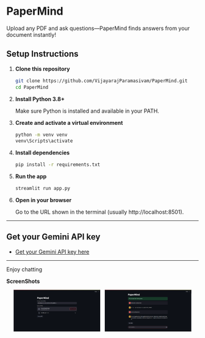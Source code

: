 # PaperMind
Upload any PDF and ask questions—PaperMind finds answers from your document instantly! 

## Setup Instructions

1. **Clone this repository**
   ```sh
   git clone https://github.com/VijayarajParamasivam/PaperMind.git
   cd PaperMind
   ```

2. **Install Python 3.8+**
   
   Make sure Python is installed and available in your PATH.

4. **Create and activate a virtual environment**
   ```sh
   python -m venv venv
   venv\Scripts\activate
   ```

5. **Install dependencies**
   ```sh
   pip install -r requirements.txt
   ```

6. **Run the app**
   ```sh
   streamlit run app.py
   ```

7. **Open in your browser**
   
   Go to the URL shown in the terminal (usually http://localhost:8501).

---

## Get your Gemini API key

- [Get your Gemini API key here](https://aistudio.google.com/apikey)

---

Enjoy chatting

**ScreenShots**

<p align="center">
  <img src="screenshots/home.png" alt="Home" width="45%" />
  &nbsp;
  <img src="screenshots/chat_interface.png" alt="Chat" width="45%" />
</p>


